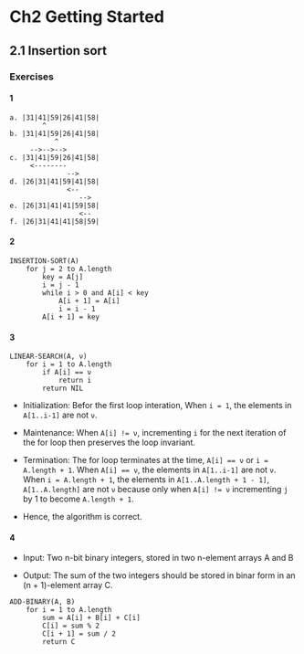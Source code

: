 # Ch2 Getting Started

## 2.1 Insertion sort

### Exercises

#### 1

```
a. |31|41|59|26|41|58|
        ^
b. |31|41|59|26|41|58|
           ^
     -->-->-->
c. |31|41|59|26|41|58|
     <--------
              -->
d. |26|31|41|59|41|58|
              <--
                 -->
e. |26|31|41|41|59|58|
                 <--
f. |26|31|41|41|58|59|
```

#### 2

```
INSERTION-SORT(A)
    for j = 2 to A.length
        key = A[j]
        i = j - 1
        while i > 0 and A[i] < key
            A[i + 1] = A[i]
            i = i - 1
        A[i + 1] = key
```

#### 3

```
LINEAR-SEARCH(A, ν)
    for i = 1 to A.length
        if A[i] == ν
            return i
        return NIL
```

- Initialization: Befor the first loop interation, When `i = 1`, the elements in `A[1..i-1]` are not `ν`.

- Maintenance: When `A[i] != ν`, incrementing `i` for the next iteration of the for loop then preserves the loop invariant.

- Termination: The for loop terminates at the time, `A[i] == ν` or `i = A.length + 1`. When `A[i] == ν`, the elements in `A[1..i-1]` are not `ν`. When `i = A.length + 1`, the elements in `A[1..A.length + 1 - 1]`, `A[1..A.length]` are not `ν` because only when `A[i] != ν` incrementing `j` by 1 to become `A.length + 1`.

- Hence, the algorithm is correct.

#### 4

- Input: Two n-bit binary integers, stored in two n-element arrays A and B

- Output: The sum of the two integers should be stored in binar form in an (n + 1)-element array C.

```
ADD-BINARY(A, B)
    for i = 1 to A.length
        sum = A[i] + B[i] + C[i]
        C[i] = sum % 2
        C[i + 1] = sum / 2
        return C
```
